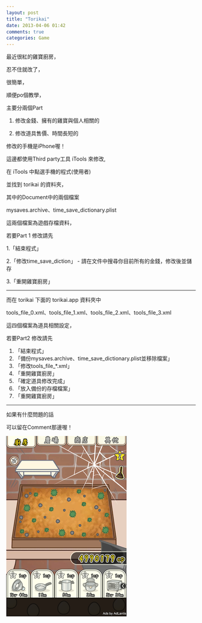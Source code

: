 ```yaml
---
layout: post
title: "Torikai"
date: 2013-04-06 01:42
comments: true
categories: Game
---
```


最近很紅的雞寶廚房，

忍不住就改了，

很簡單，

順便po個教學，

主要分兩個Part

1. 修改金錢、擁有的雞寶與個人相關的

2. 修改道具售價、時間長短的

修改的手機是iPhone喔！

這邊都使用Third party工具 iTools 來修改,

在 iTools 中點選手機的程式(使用者)

並找到 torikai 的資料夾，

其中的Document中的兩個檔案

mysaves.archive、time_save_dictionary.plist

這兩個檔案為遊戲存檔資料，

若要Part 1 修改請先

1.「結束程式」

2.「修改time_save_diction」
    - 請在文件中搜尋你目前所有的金錢，修改後並儲存

3.「重開雞寶廚房」

---

而在 torikai 下面的 torikai.app 資料夾中

tools_file_0.xml、tools_file_1.xml、tools_file_2.xml、tools_file_3.xml

這四個檔案為道具相關設定，

若要Part2 修改請先

1. 「結束程式」
2. 「備份mysaves.archive、time_save_dictionary.plist並移除檔案」
3. 「修改tools_file_*.xml」
4. 「重開雞寶廚房」
5. 「確定道具修改完成」
6. 「放入備份的存檔檔案」
7. 「重開雞寶廚房」

---

如果有什麼問題的話

可以留在Comment那邊喔！

![jibao][jibao]

[jibao]: /images/jibao.png "jibao"

